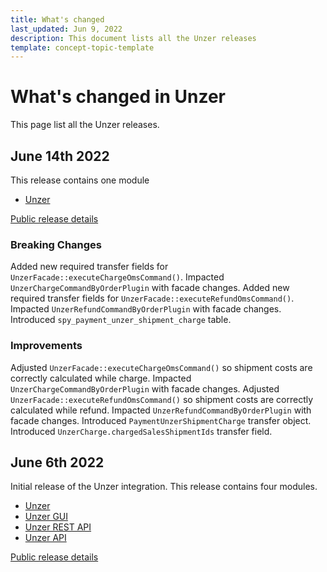 ```yaml
---
title: What's changed
last_updated: Jun 9, 2022
description: This document lists all the Unzer releases
template: concept-topic-template
---
```


# What's changed in Unzer

This page list all the Unzer releases.

## June 14th 2022

This release contains one module

* [Unzer](https://github.com/spryker-eco/unzer/releases/tag/1.0.1)

[Public release details](https://api.release.spryker.com/release-group/4208)


### Breaking Changes

Added new required transfer fields for `UnzerFacade::executeChargeOmsCommand()`. Impacted `UnzerChargeCommandByOrderPlugin` with facade changes.
Added new required transfer fields for `UnzerFacade::executeRefundOmsCommand()`. Impacted `UnzerRefundCommandByOrderPlugin` with facade changes.
Introduced `spy_payment_unzer_shipment_charge` table.

### Improvements

Adjusted `UnzerFacade::executeChargeOmsCommand()` so shipment costs are correctly calculated while charge. Impacted `UnzerChargeCommandByOrderPlugin` with facade changes.
Adjusted `UnzerFacade::executeRefundOmsCommand()` so shipment costs are correctly calculated while refund. Impacted `UnzerRefundCommandByOrderPlugin` with facade changes.
Introduced `PaymentUnzerShipmentCharge` transfer object.
Introduced `UnzerCharge.chargedSalesShipmentIds` transfer field.


## June 6th 2022

Initial release of the Unzer integration. This release contains four modules.

* [Unzer](https://github.com/spryker-eco/unzer/releases/tag/1.0.0)
* [Unzer GUI](https://github.com/spryker-eco/unzer-gui/releases/tag/1.0.0)
* [Unzer REST API](https://github.com/spryker-eco/unzer-rest-api/releases/tag/0.1.0)
* [Unzer API](https://github.com/spryker-eco/unzer-api/releases/tag/1.0.0)

[Public release details](https://api.release.spryker.com/release-group/4066)